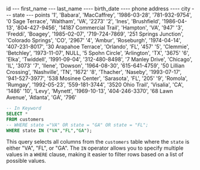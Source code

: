 id --- first_name --- last_name ---- birth_date ---- phone address ---- city --- state --- points
'1', 'Babara', 'MacCaffrey', '1986-03-28', '781-932-9754', '0 Sage Terrace', 'Waltham', 'VA', '2273'
'2', 'Ines', 'Brushfield', '1986-04-13', '804-427-9456', '14187 Commercial Trail', 'Hampton', 'VA', '947'
'3', 'Freddi', 'Boagey', '1985-02-07', '719-724-7869', '251 Springs Junction', 'Colorado Springs', 'CO', '2967'
'4', 'Ambur', 'Roseburgh', '1974-04-14', '407-231-8017', '30 Arapahoe Terrace', 'Orlando', 'FL', '457'
'5', 'Clemmie', 'Betchley', '1973-11-07', NULL, '5 Spohn Circle', 'Arlington', 'TX', '3675'
'6', 'Elka', 'Twiddell', '1991-09-04', '312-480-8498', '7 Manley Drive', 'Chicago', 'IL', '3073'
'7', 'Ilene', 'Dowson', '1964-08-30', '615-641-4759', '50 Lillian Crossing', 'Nashville', 'TN', '1672'
'8', 'Thacher', 'Naseby', '1993-07-17', '941-527-3977', '538 Mosinee Center', 'Sarasota', 'FL', '205'
'9', 'Romola', 'Rumgay', '1992-05-23', '559-181-3744', '3520 Ohio Trail', 'Visalia', 'CA', '1486'
'10', 'Levy', 'Mynett', '1969-10-13', '404-246-3370', '68 Lawn Avenue', 'Atlanta', 'GA', '796'

```sql
-- In Keyword
SELECT *
FROM customers
-- WHERE state ="VA" OR state = "GA" OR state = "FL";
WHERE state IN ("VA","FL","GA");
```

This query selects all columns from the `customers` table where the `state` is either "VA", "FL", or "GA". The `IN` operator allows you to specify multiple values in a `WHERE` clause, making it easier to filter rows based on a list of possible values.
